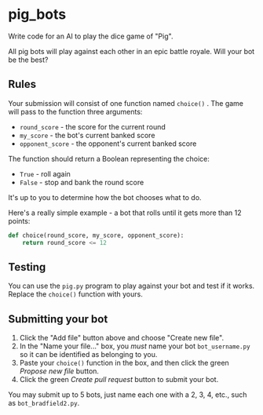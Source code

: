 # pig_bots

Write code for an AI to play the dice game of "Pig".

All pig bots will play against each other in an epic battle royale. Will your bot be the best?

## Rules

Your submission will consist of one function named `choice()` . The game will pass to the function three arguments:

* `round_score` - the score for the current round
* `my_score` - the bot's current banked score
* `opponent_score` - the opponent's current banked score

The function should return a Boolean representing the choice:

* `True` - roll again
* `False` - stop and bank the round score

It's up to you to determine how the bot chooses what to do.

Here's a really simple example - a bot that rolls until it gets more than 12 points:

```python
def choice(round_score, my_score, opponent_score):
    return round_score <= 12
```

## Testing

You can use the `pig.py` program to play against your bot and test if it works. Replace the `choice()` function with yours.

## Submitting your bot

1. Click the "Add file" button above and choose "Create new file".
2. In the "Name your file..." box, you *must* name your bot `bot_username.py` so it can be identified as belonging to you.
3. Paste your `choice()` function in the box, and then click the green *Propose new file* button.
4. Click the green *Create pull request* button to submit your bot.

You may submit up to 5 bots, just name each one with a 2, 3, 4, etc., such as `bot_bradfield2.py`.
